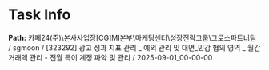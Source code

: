 # Task Info

**Path:** 카페24(주)\본사사업장\[CG]MI본부\마케팅센터\성장전략그룹\그로스파트너팀 / sgmoon / [323292] 광고 성과 지표 관리 _ 예외 관리 및 대면_민감 협의 영역 _ 월간 거래액 관리 - 전월 특이 계정 파악 및 관리 / 2025-09-01_00-00-00

